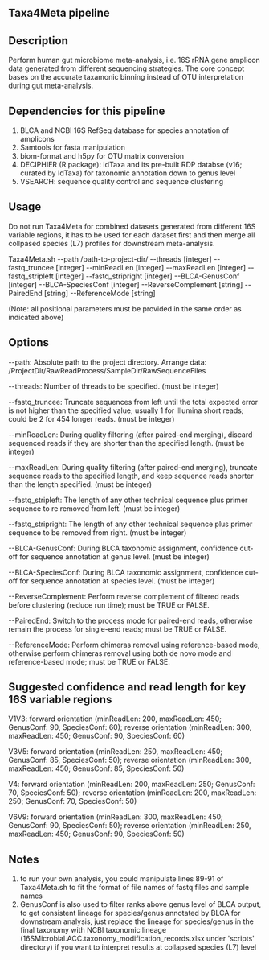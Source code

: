 ## Taxa4Meta pipeline

## Description

Perform human gut microbiome meta-analysis, i.e. 16S rRNA gene amplicon data generated from different sequencing strategies. The core concept bases on the accurate taxamonic binning instead of OTU interpretation during gut meta-analysis.

## Dependencies for this pipeline
1) BLCA and NCBI 16S RefSeq database for species annotation of amplicons 
2) Samtools for fasta manipulation 
3) biom-format and h5py for OTU matrix conversion
4) DECIPHIER (R package): IdTaxa and its pre-built RDP databse (v16; curated by IdTaxa) for taxonomic annotation down to genus level
5) VSEARCH: sequence quality control and sequence clustering

## Usage

Do not run Taxa4Meta for combined datasets generated from different 16S variable regions, it has to be used for each dataset first and then merge all collpased species (L7) profiles for downstream meta-analysis.

Taxa4Meta.sh --path /path-to-project-dir/ --threads [integer] --fastq_truncee [integer] --minReadLen [integer] --maxReadLen [integer] --fastq_stripleft [integer] --fastq_stripright [integer] --BLCA-GenusConf [integer] --BLCA-SpeciesConf [integer] --ReverseComplement [string] --PairedEnd [string] --ReferenceMode [string]

(Note: all positional parameters must be provided in the same order as indicated above)

## Options

--path: Absolute path to the project directory. Arrange data: /ProjectDir/RawReadProcess/SampleDir/RawSequenceFiles

--threads: Number of threads to be specified. (must be integer)

--fastq_truncee: Truncate sequences from left until the total expected error is not higher than the specified value; usually 1 for Illumina short reads; could be 2 for 454 longer reads. (must be integer)

--minReadLen: During quality filtering (after paired-end merging), discard sequenced reads if they are shorter than the specified length. (must be integer)

--maxReadLen: During quality filtering (after paired-end merging), truncate sequence reads to the specified length, and keep sequence reads shorter than the length specified. (must be integer)

--fastq_stripleft: The length of any other technical sequence plus primer sequence to re removed from left.  (must be integer)

--fastq_stripright: The length of any other technical sequence plus primer sequence to be removed from right. (must be integer)

--BLCA-GenusConf: During BLCA taxonomic assignment, confidence cut-off for sequence annotation at genus level. (must be integer)

--BLCA-SpeciesConf: During BLCA taxonomic assignment, confidence cut-off for sequence annotation at species level. (must be integer)

--ReverseComplement: Perform reverse complement of filtered reads before clustering (reduce run time); must be TRUE or FALSE.

--PairedEnd: Switch to the process mode for paired-end reads, otherwise remain the process for single-end reads; must be TRUE or FALSE.

--ReferenceMode: Perform chimeras removal using reference-based mode, otherwise perform chimeras removal using both de novo mode and reference-based mode;  must be TRUE or FALSE.


## Suggested confidence and read length for key 16S variable regions

V1V3:   forward orientation (minReadLen: 200, maxReadLen: 450; GenusConf: 90, SpeciesConf: 60); reverse orientation (minReadLen: 300, maxReadLen: 450; GenusConf: 90, SpeciesConf: 60)
        
V3V5:   forward orientation (minReadLen: 250, maxReadLen: 450; GenusConf: 85, SpeciesConf: 50); reverse orientation (minReadLen: 300, maxReadLen: 450; GenusConf: 85, SpeciesConf: 50)
        
V4:     forward orientation (minReadLen: 200, maxReadLen: 250; GenusConf: 70, SpeciesConf: 50); reverse orientation (minReadLen: 200, maxReadLen: 250; GenusConf: 70, SpeciesConf: 50)

V6V9:   forward orientation (minReadLen: 300, maxReadLen: 450; GenusConf: 90, SpeciesConf: 50); reverse orientation (minReadLen: 250, maxReadLen: 450; GenusConf: 90, SpeciesConf: 50)



## Notes
1) to run your own analysis, you could manipulate lines 89-91 of Taxa4Meta.sh to fit the format of file names of fastq files and sample names 
2) GenusConf is also used to filter ranks above genus level of BLCA output, to get consistent lineage for species/genus annotated by BLCA for downstream analysis, just replace the lineage for species/genus in the final taxonomy with NCBI taxonomic lineage (16SMicrobial.ACC.taxonomy_modification_records.xlsx under 'scripts' directory) if you want to interpret results at collapsed species (L7) level
